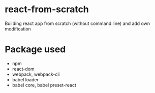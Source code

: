 # react-from-scratch
Building react app from scratch (without command line) and add own modification
# Package used
- npm
- react-dom
- webpack, webpack-cli
- babel loader
- babel core, babel preset-react
